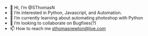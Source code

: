 - 👋 Hi, I’m @SThomasN
- 👀 I’m interested in Python, Javascript, and Automation. 
- 🌱 I’m currently learning about automating photoshop with Python
- 💞️ I’m looking to collaborate on Bugfixes(?)
- 📫 How to reach me sthomasnewton@live.com

<!---
SThomasN/SThomasN is a ✨ special ✨ repository because its `README.md` (this file) appears on your GitHub profile.
You can click the Preview link to take a look at your changes.
--->
